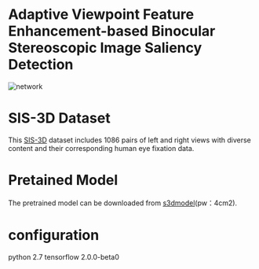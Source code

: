 # Adaptive Viewpoint Feature Enhancement-based Binocular Stereoscopic Image Saliency Detection
![network](https://user-images.githubusercontent.com/22735632/167426011-41b258a7-5f34-43df-8dfa-493f02df8afe.jpg)

# SIS-3D Dataset
 This [SIS-3D]() dataset includes 1086 pairs of left and right views with diverse content and their corresponding human eye fixation data.

# Pretained Model
The pretrained model can be downloaded from [s3dmodel](https://pan.baidu.com/s/1RdrNm3o_OAIlbz62V9dIiQ)(pw：4cm2).

# configuration
python 2.7 tensorflow 2.0.0-beta0

